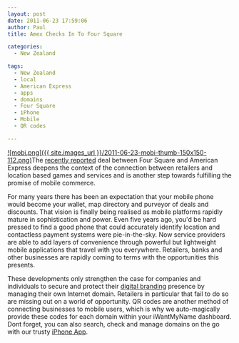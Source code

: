 ```yaml
---
layout: post
date: 2011-06-23 17:59:06
author: Paul
title: Amex Checks In To Four Square

categories:
  - New Zealand

tags:
  - New Zealand
  - local
  - American Express
  - apps
  - domains
  - Four Square
  - iPhone
  - Mobile
  - QR codes

---
```


[![mobi.png]({{ site.images_url }}/2011-06-23-mobi-thumb-150x150-112.png)](https://iwantmyname.co.nz/blog/mobi.png)The [recently reported](https://foursquare.com/) deal between Four Square and American Express deepens the context of the connection between retailers and location based games and services and is another step towards fulfilling the promise of mobile commerce.

For many years there has been an expectation that your mobile phone would become your wallet, map directory and purveyor of deals and discounts. That vision is finally being realised as mobile platforms rapidly mature in sophistication and power. Even five years ago, you'd be hard pressed to find a good phone that could accurately identify location and contactless payment systems were pie-in-the-sky. Now service providers are able to add layers of convenience through powerful but lightweight mobile applications that travel with you everywhere. Retailers, banks and other businesses are rapidly coming to terms with the opportunities this presents.

These developments only strengthen the case for companies and individuals to secure and protect their [digital branding](https://iwantmyname.co.nz/blog/2010/11/anchor-your-social-media-presence-with-a-domain.html) presence by managing their own Internet domain. Retailers in particular that fail to do so are missing out on a world of opportunity. QR codes are another method of connecting businesses to mobile users, which is why we auto-magically provide these codes for each domain within your iWantMyName dashboard. Dont forget, you can also search, check and manage domains on the go with our trusty [iPhone App](https://iwantmyname.co.nz/iphone).


